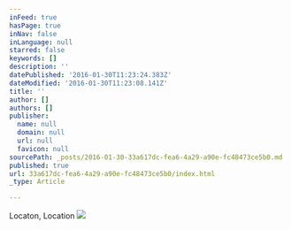 ```yaml
---
inFeed: true
hasPage: true
inNav: false
inLanguage: null
starred: false
keywords: []
description: ''
datePublished: '2016-01-30T11:23:24.383Z'
dateModified: '2016-01-30T11:23:08.141Z'
title: ''
author: []
authors: []
publisher:
  name: null
  domain: null
  url: null
  favicon: null
sourcePath: _posts/2016-01-30-33a617dc-fea6-4a29-a90e-fc48473ce5b0.md
published: true
url: 33a617dc-fea6-4a29-a90e-fc48473ce5b0/index.html
_type: Article

---
```

Locaton, Location
![](https://the-grid-user-content.s3-us-west-2.amazonaws.com/925cf604-af28-4e2f-b7bc-0c24293c7b2e.jpg)